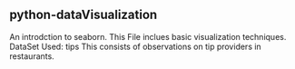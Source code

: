 ## python-dataVisualization

An introdction to seaborn.
This File inclues basic visualization techniques. 
DataSet Used: tips 
  This consists of observations on tip providers in restaurants.
 
